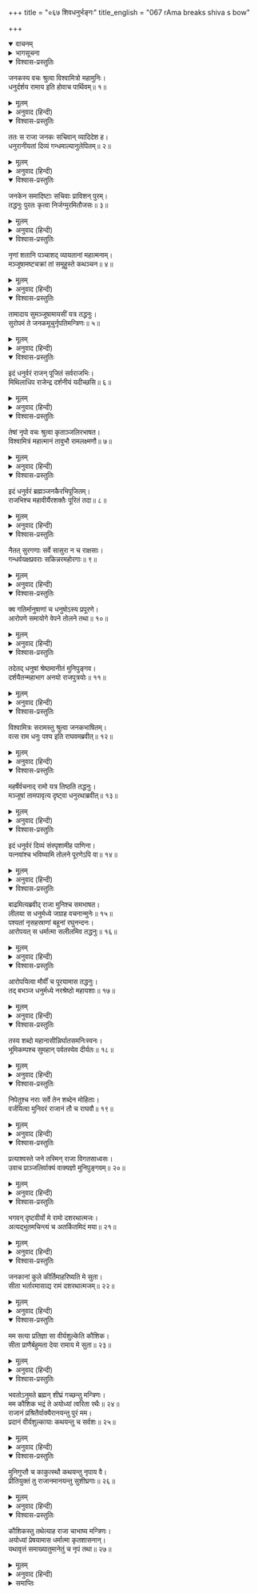 +++
title = "०६७ शिवधनुर्भङ्गः"
title_english = "067 rAma breaks shiva s bow"

+++
<details open><summary>वाचनम्</summary>
<div caption="श्रीराम-हरिसीताराममूर्ति-घनपाठिभ्यां वचनम्" class="audioEmbed" src="https://archive.org/download/Ramayana-recitation-Sriram-harisItArAmamUrti-Ghanapaati-v2/Kanda_1/Kanda_1_BK-067-Shiva_Dhanur_Bhamgaha.mp3"></div>
</details>

<details><summary>भागसूचना</summary>

67. श्रीरामके द्वारा धनुर्भंग तथा राजा जनकका विश्वामित्रकी आज्ञासे राजा दशरथको बुलानेके लिये मन्त्रियोंको भेजना
</details>

<details open><summary>विश्वास-प्रस्तुतिः</summary>

जनकस्य वचः श्रुत्वा विश्वामित्रो महामुनिः।  
धनुर्दर्शय रामाय इति होवाच पार्थिवम्॥ १॥
</details>

<details><summary>मूलम्</summary>

जनकस्य वचः श्रुत्वा विश्वामित्रो महामुनिः।  
धनुर्दर्शय रामाय इति होवाच पार्थिवम्॥ १॥
</details>

<details><summary>अनुवाद (हिन्दी)</summary>

जनककी यह बात सुनकर महामुनि विश्वामित्र बोले—‘राजन्! आप श्रीरामको अपना धनुष दिखाइये’॥
</details>

<details open><summary>विश्वास-प्रस्तुतिः</summary>

ततः स राजा जनकः सचिवान् व्यादिदेश ह।  
धनुरानीयतां दिव्यं गन्धमाल्यानुलेपितम्॥ २॥
</details>

<details><summary>मूलम्</summary>

ततः स राजा जनकः सचिवान् व्यादिदेश ह।  
धनुरानीयतां दिव्यं गन्धमाल्यानुलेपितम्॥ २॥
</details>

<details><summary>अनुवाद (हिन्दी)</summary>

तब राजा जनकने मन्त्रियोंको आज्ञा दी—‘चन्दन और मालाओंसे सुशोभित वह दिव्य धनुष यहाँ ले आओ’॥ २॥
</details>

<details open><summary>विश्वास-प्रस्तुतिः</summary>

जनकेन समादिष्टाः सचिवाः प्राविशन् पुरम्।  
तद्धनुः पुरतः कृत्वा निर्जग्मुरमितौजसः॥ ३॥
</details>

<details><summary>मूलम्</summary>

जनकेन समादिष्टाः सचिवाः प्राविशन् पुरम्।  
तद्धनुः पुरतः कृत्वा निर्जग्मुरमितौजसः॥ ३॥
</details>

<details><summary>अनुवाद (हिन्दी)</summary>

राजा जनककी आज्ञा पाकर वे अमित तेजस्वी मन्त्री नगरमें गये और उस धनुषको आगे करके पुरीसे बाहर निकले॥ ३॥
</details>

<details open><summary>विश्वास-प्रस्तुतिः</summary>

नृणां शतानि पञ्चाशद् व्यायतानां महात्मनाम्।  
मञ्जूषामष्टचक्रां तां समूहुस्ते कथञ्चन॥ ४॥
</details>

<details><summary>मूलम्</summary>

नृणां शतानि पञ्चाशद् व्यायतानां महात्मनाम्।  
मञ्जूषामष्टचक्रां तां समूहुस्ते कथञ्चन॥ ४॥
</details>

<details><summary>अनुवाद (हिन्दी)</summary>

वह धनुष आठ पहियोंवाली लोहेकी बहुत बड़ी संदूकमें रखा गया था। उसे मोटे-ताजे पाँच हजार महामनस्वी वीर किसी तरह ठेलकर वहाँतक ला सके॥ ४॥
</details>

<details open><summary>विश्वास-प्रस्तुतिः</summary>

तामादाय सुमञ्जूषामायसीं यत्र तद्धनुः।  
सुरोपमं ते जनकमूचुर्नृपतिमन्त्रिणः॥ ५॥
</details>

<details><summary>मूलम्</summary>

तामादाय सुमञ्जूषामायसीं यत्र तद्धनुः।  
सुरोपमं ते जनकमूचुर्नृपतिमन्त्रिणः॥ ५॥
</details>

<details><summary>अनुवाद (हिन्दी)</summary>

लोहेकी वह संदूक, जिसमें धनुष रखा गया था, लाकर उन मन्त्रियोंने देवोपम राजा जनकसे कहा—॥
</details>

<details open><summary>विश्वास-प्रस्तुतिः</summary>

इदं धनुर्वरं राजन् पूजितं सर्वराजभिः।  
मिथिलाधिप राजेन्द्र दर्शनीयं यदीच्छसि॥ ६॥
</details>

<details><summary>मूलम्</summary>

इदं धनुर्वरं राजन् पूजितं सर्वराजभिः।  
मिथिलाधिप राजेन्द्र दर्शनीयं यदीच्छसि॥ ६॥
</details>

<details><summary>अनुवाद (हिन्दी)</summary>

‘राजन्! मिथिलापते! राजेन्द्र! यह समस्त राजाओंद्वारा सम्मानित श्रेष्ठ धनुष है। यदि आप इन दोनों राजकुमारोंको दिखाना चाहते हैं तो दिखाइये’॥ ६॥
</details>

<details open><summary>विश्वास-प्रस्तुतिः</summary>

तेषां नृपो वचः श्रुत्वा कृताञ्जलिरभाषत।  
विश्वामित्रं महात्मानं तावुभौ रामलक्ष्मणौ॥ ७॥
</details>

<details><summary>मूलम्</summary>

तेषां नृपो वचः श्रुत्वा कृताञ्जलिरभाषत।  
विश्वामित्रं महात्मानं तावुभौ रामलक्ष्मणौ॥ ७॥
</details>

<details><summary>अनुवाद (हिन्दी)</summary>

उनकी बात सुनकर राजा जनकने हाथ जोड़कर महात्मा विश्वामित्र तथा दोनों भाई श्रीराम और लक्ष्मणसे कहा—॥ ७॥
</details>

<details open><summary>विश्वास-प्रस्तुतिः</summary>

इदं धनुर्वरं ब्रह्मञ्जनकैरभिपूजितम्।  
राजभिश्च महावीर्यैरशक्तैः पूरितं तदा॥ ८॥
</details>

<details><summary>मूलम्</summary>

इदं धनुर्वरं ब्रह्मञ्जनकैरभिपूजितम्।  
राजभिश्च महावीर्यैरशक्तैः पूरितं तदा॥ ८॥
</details>

<details><summary>अनुवाद (हिन्दी)</summary>

‘ब्रह्मन्! यही वह श्रेष्ठ धनुष है, जिसका जनकवंशी नरेशोंने सदा ही पूजन किया है तथा जो इसे उठानेमें समर्थ न हो सके, उन महापराक्रमी नरेशोंने भी इसका पूर्वकालमें सम्मान किया है॥ ८॥
</details>

<details open><summary>विश्वास-प्रस्तुतिः</summary>

नैतत् सुरगणाः सर्वे सासुरा न च राक्षसाः।  
गन्धर्वयक्षप्रवराः सकिन्नरमहोरगाः॥ ९॥
</details>

<details><summary>मूलम्</summary>

नैतत् सुरगणाः सर्वे सासुरा न च राक्षसाः।  
गन्धर्वयक्षप्रवराः सकिन्नरमहोरगाः॥ ९॥
</details>

<details><summary>अनुवाद (हिन्दी)</summary>

‘इसे समस्त देवता, असुर, राक्षस, गन्धर्व, बड़े-बड़े यक्ष, किन्नर और महानाग भी नहीं चढ़ा सके हैं॥ ९॥
</details>

<details open><summary>विश्वास-प्रस्तुतिः</summary>

क्व गतिर्मानुषाणां च धनुषोऽस्य प्रपूरणे।  
आरोपणे समायोगे वेपने तोलने तथा॥ १०॥
</details>

<details><summary>मूलम्</summary>

क्व गतिर्मानुषाणां च धनुषोऽस्य प्रपूरणे।  
आरोपणे समायोगे वेपने तोलने तथा॥ १०॥
</details>

<details><summary>अनुवाद (हिन्दी)</summary>

‘फिर इस धनुषको खींचने, चढ़ाने, इसपर बाण संधान करने, इसकी प्रत्यञ्चापर टङ्कार देने तथा इसे उठाकर इधर-उधर हिलानेमें मनुष्योंकी कहाँ शक्ति है?॥ १०॥
</details>

<details open><summary>विश्वास-प्रस्तुतिः</summary>

तदेतद् धनुषां श्रेष्ठमानीतं मुनिपुङ्गव।  
दर्शयैतन्महाभाग अनयो राजपुत्रयोः॥ ११॥
</details>

<details><summary>मूलम्</summary>

तदेतद् धनुषां श्रेष्ठमानीतं मुनिपुङ्गव।  
दर्शयैतन्महाभाग अनयो राजपुत्रयोः॥ ११॥
</details>

<details><summary>अनुवाद (हिन्दी)</summary>

‘मुनिप्रवर! यह श्रेष्ठ धनुष यहाँ लाया गया है। महाभाग! आप इसे इन दोनों राजकुमारोंको दिखाइये’॥
</details>

<details open><summary>विश्वास-प्रस्तुतिः</summary>

विश्वामित्रः सरामस्तु श्रुत्वा जनकभाषितम्।  
वत्स राम धनुः पश्य इति राघवमब्रवीत्॥ १२॥
</details>

<details><summary>मूलम्</summary>

विश्वामित्रः सरामस्तु श्रुत्वा जनकभाषितम्।  
वत्स राम धनुः पश्य इति राघवमब्रवीत्॥ १२॥
</details>

<details><summary>अनुवाद (हिन्दी)</summary>

श्रीरामसहित विश्वामित्रने जनकका वह कथन सुनकर रघुनन्दनसे कहा—‘वत्स राम! इस धनुषको देखो’॥ १२॥
</details>

<details open><summary>विश्वास-प्रस्तुतिः</summary>

महर्षेर्वचनाद् रामो यत्र तिष्ठति तद्धनुः।  
मञ्जूषां तामपावृत्य दृष्ट्वा धनुरथाब्रवीत्॥ १३॥
</details>

<details><summary>मूलम्</summary>

महर्षेर्वचनाद् रामो यत्र तिष्ठति तद्धनुः।  
मञ्जूषां तामपावृत्य दृष्ट्वा धनुरथाब्रवीत्॥ १३॥
</details>

<details><summary>अनुवाद (हिन्दी)</summary>

महर्षिकी आज्ञासे श्रीरामने जिसमें वह धनुष था उस संदूकको खोलकर उस धनुषको देखा और कहा—॥ १३॥
</details>

<details open><summary>विश्वास-प्रस्तुतिः</summary>

इदं धनुर्वरं दिव्यं संस्पृशामीह पाणिना।  
यत्नवांश्च भविष्यामि तोलने पूरणेऽपि वा॥ १४॥
</details>

<details><summary>मूलम्</summary>

इदं धनुर्वरं दिव्यं संस्पृशामीह पाणिना।  
यत्नवांश्च भविष्यामि तोलने पूरणेऽपि वा॥ १४॥
</details>

<details><summary>अनुवाद (हिन्दी)</summary>

‘अच्छा अब मैं इस दिव्य एवं श्रेष्ठ धनुषमें हाथ लगाता हूँ। मैं इसे उठाने और चढ़ानेका भी प्रयत्न करूँगा’॥ १४॥
</details>

<details open><summary>विश्वास-प्रस्तुतिः</summary>

बाढमित्यब्रवीद् राजा मुनिश्च समभाषत।  
लीलया स धनुर्मध्ये जग्राह वचनान्मुनेः॥ १५॥  
पश्यतां नृसहस्राणां बहूनां रघुनन्दनः।  
आरोपयत् स धर्मात्मा सलीलमिव तद्धनुः॥ १६॥
</details>

<details><summary>मूलम्</summary>

बाढमित्यब्रवीद् राजा मुनिश्च समभाषत।  
लीलया स धनुर्मध्ये जग्राह वचनान्मुनेः॥ १५॥  
पश्यतां नृसहस्राणां बहूनां रघुनन्दनः।  
आरोपयत् स धर्मात्मा सलीलमिव तद्धनुः॥ १६॥
</details>

<details><summary>अनुवाद (हिन्दी)</summary>

तब राजा और मुनिने एक स्वरसे कहा—‘हाँ, ऐसा ही करो।’ मुनिकी आज्ञासे रघुकुलनन्दन धर्मात्मा श्रीरामने उस धनुषको बीचसे पकड़कर लीलापूर्वक उठा लिया और खेल-सा करते हुए उसपर प्रत्यञ्चा चढ़ा दी। उस समय कई हजार मनुष्योंकी दृष्टि उनपर लगी थी॥ १५-१६॥
</details>

<details open><summary>विश्वास-प्रस्तुतिः</summary>

आरोपयित्वा मौर्वीं च पूरयामास तद्धनुः।  
तद् बभञ्ज धनुर्मध्ये नरश्रेष्ठो महायशाः॥ १७॥
</details>

<details><summary>मूलम्</summary>

आरोपयित्वा मौर्वीं च पूरयामास तद्धनुः।  
तद् बभञ्ज धनुर्मध्ये नरश्रेष्ठो महायशाः॥ १७॥
</details>

<details><summary>अनुवाद (हिन्दी)</summary>

प्रत्यञ्चा चढ़ाकर महायशस्वी नरश्रेष्ठ श्रीरामने ज्यों ही उस धनुषको कानतक खींचा त्यों ही वह बीचसे ही टूट गया॥ १७॥
</details>

<details open><summary>विश्वास-प्रस्तुतिः</summary>

तस्य शब्दो महानासीन्निर्घातसमनिःस्वनः।  
भूमिकम्पश्च सुमहान् पर्वतस्येव दीर्यतः॥ १८॥
</details>

<details><summary>मूलम्</summary>

तस्य शब्दो महानासीन्निर्घातसमनिःस्वनः।  
भूमिकम्पश्च सुमहान् पर्वतस्येव दीर्यतः॥ १८॥
</details>

<details><summary>अनुवाद (हिन्दी)</summary>

टूटते समय उससे वज्रपातके समान बड़ी भारी आवाज हुई। ऐसा जान पड़ा मानो पर्वत फट पड़ा हो। उस समय महान् भूकम्प आ गया॥ १८॥
</details>

<details open><summary>विश्वास-प्रस्तुतिः</summary>

निपेतुश्च नराः सर्वे तेन शब्देन मोहिताः।  
वर्जयित्वा मुनिवरं राजानं तौ च राघवौ॥ १९॥
</details>

<details><summary>मूलम्</summary>

निपेतुश्च नराः सर्वे तेन शब्देन मोहिताः।  
वर्जयित्वा मुनिवरं राजानं तौ च राघवौ॥ १९॥
</details>

<details><summary>अनुवाद (हिन्दी)</summary>

मुनिवर विश्वामित्र, राजा जनक तथा रघुकुलभूषण दोनों भाई श्रीराम और लक्ष्मणको छोड़कर शेष जितने लोग वहाँ खड़े थे, वे सब धनुष टूटनेके उस भयंकर शब्दसे मूर्च्छित होकर गिर पड़े॥ १९॥
</details>

<details open><summary>विश्वास-प्रस्तुतिः</summary>

प्रत्याश्वस्ते जने तस्मिन् राजा विगतसाध्वसः।  
उवाच प्राञ्जलिर्वाक्यं वाक्यज्ञो मुनिपुङ्गवम्॥ २०॥
</details>

<details><summary>मूलम्</summary>

प्रत्याश्वस्ते जने तस्मिन् राजा विगतसाध्वसः।  
उवाच प्राञ्जलिर्वाक्यं वाक्यज्ञो मुनिपुङ्गवम्॥ २०॥
</details>

<details><summary>अनुवाद (हिन्दी)</summary>

थोड़ी देरमें जब सबको चेत हुआ, तब निर्भय हुए राजा जनकने, जो बोलनेमें कुशल और वाक्यके मर्मको समझनेवाले थे, हाथ जोड़कर मुनिवर विश्वामित्रसे कहा—॥ २०॥
</details>

<details open><summary>विश्वास-प्रस्तुतिः</summary>

भगवन् दृष्टवीर्यो मे रामो दशरथात्मजः।  
अत्यद्भुतमचिन्त्यं च अतर्कितमिदं मया॥ २१॥
</details>

<details><summary>मूलम्</summary>

भगवन् दृष्टवीर्यो मे रामो दशरथात्मजः।  
अत्यद्भुतमचिन्त्यं च अतर्कितमिदं मया॥ २१॥
</details>

<details><summary>अनुवाद (हिन्दी)</summary>

‘भगवन्! मैंने दशरथनन्दन श्रीरामका पराक्रम आज अपनी आँखों देख लिया। महादेवजीके धनुषको चढ़ाना—यह अत्यन्त अद्भुत, अचिन्त्य और अतर्कित घटना है॥
</details>

<details open><summary>विश्वास-प्रस्तुतिः</summary>

जनकानां कुले कीर्तिमाहरिष्यति मे सुता।  
सीता भर्तारमासाद्य रामं दशरथात्मजम्॥ २२॥
</details>

<details><summary>मूलम्</summary>

जनकानां कुले कीर्तिमाहरिष्यति मे सुता।  
सीता भर्तारमासाद्य रामं दशरथात्मजम्॥ २२॥
</details>

<details><summary>अनुवाद (हिन्दी)</summary>

‘मेरी पुत्री सीता दशरथकुमार श्रीरामको पतिरूपमें प्राप्त करके जनकवंशकी कीर्तिका विस्तार करेगी॥ २२॥
</details>

<details open><summary>विश्वास-प्रस्तुतिः</summary>

मम सत्या प्रतिज्ञा सा वीर्यशुल्केति कौशिक।  
सीता प्राणैर्बहुमता देया रामाय मे सुता॥ २३॥
</details>

<details><summary>मूलम्</summary>

मम सत्या प्रतिज्ञा सा वीर्यशुल्केति कौशिक।  
सीता प्राणैर्बहुमता देया रामाय मे सुता॥ २३॥
</details>

<details><summary>अनुवाद (हिन्दी)</summary>

‘कुशिकनन्दन! मैंने सीताको वीर्यशुल्का (पराक्रमरूपी शुल्कसे ही प्राप्त होनेवाली) बताकर जो प्रतिज्ञा की थी, वह आज सत्य एवं सफल हो गयी। सीता मेरे लिये प्राणोंसे भी बढ़कर है। अपनी यह पुत्री मैं श्रीरामको समर्पित करूँगा॥ २३॥
</details>

<details open><summary>विश्वास-प्रस्तुतिः</summary>

भवतोऽनुमते ब्रह्मन् शीघ्रं गच्छन्तु मन्त्रिणः।  
मम कौशिक भद्रं ते अयोध्यां त्वरिता रथैः॥ २४॥  
राजानं प्रश्रितैर्वाक्यैरानयन्तु पुरं मम।  
प्रदानं वीर्यशुल्कायाः कथयन्तु च सर्वशः॥ २५॥
</details>

<details><summary>मूलम्</summary>

भवतोऽनुमते ब्रह्मन् शीघ्रं गच्छन्तु मन्त्रिणः।  
मम कौशिक भद्रं ते अयोध्यां त्वरिता रथैः॥ २४॥  
राजानं प्रश्रितैर्वाक्यैरानयन्तु पुरं मम।  
प्रदानं वीर्यशुल्कायाः कथयन्तु च सर्वशः॥ २५॥
</details>

<details><summary>अनुवाद (हिन्दी)</summary>

‘ब्रह्मन्! कुशिकनन्दन! आपका कल्याण हो। यदि आपकी आज्ञा हो तो मेरे मन्त्री रथपर सवार होकर बड़ी उतावलीके साथ शीघ्र ही अयोध्याको जायँ और विनययुक्त वचनोंद्वारा महाराज दशरथको मेरे नगरमें लिवा लायें। साथ ही यहाँका सब समाचार बताकर यह निवेदन करें कि जिसके लिये पराक्रमका ही शुल्क नियत किया गया था, उस जनककुमारी सीताका विवाह श्रीरामचन्द्रजीके साथ होने जा रहा है॥ २४-२५॥
</details>

<details open><summary>विश्वास-प्रस्तुतिः</summary>

मुनिगुप्तौ च काकुत्स्थौ कथयन्तु नृपाय वै।  
प्रीतियुक्तं तु राजानमानयन्तु सुशीघ्रगाः॥ २६॥
</details>

<details><summary>मूलम्</summary>

मुनिगुप्तौ च काकुत्स्थौ कथयन्तु नृपाय वै।  
प्रीतियुक्तं तु राजानमानयन्तु सुशीघ्रगाः॥ २६॥
</details>

<details><summary>अनुवाद (हिन्दी)</summary>

‘ये लोग महाराज दशरथसे यह भी कह दें कि आपके दोनों पुत्र श्रीराम और लक्ष्मण विश्वामित्रजीके द्वारा सुरक्षित हो मिथिलामें पहुँच गये हैं। इस प्रकार प्रीतियुक्त हुए राजा दशरथको ये शीघ्रगामी सचिव जल्दी यहाँ बुला लायें’॥ २६॥
</details>

<details open><summary>विश्वास-प्रस्तुतिः</summary>

कौशिकस्तु तथेत्याह राजा चाभाष्य मन्त्रिणः।  
अयोध्यां प्रेषयामास धर्मात्मा कृतशासनान्।  
यथावृत्तं समाख्यातुमानेतुं च नृपं तथा॥ २७॥
</details>

<details><summary>मूलम्</summary>

कौशिकस्तु तथेत्याह राजा चाभाष्य मन्त्रिणः।  
अयोध्यां प्रेषयामास धर्मात्मा कृतशासनान्।  
यथावृत्तं समाख्यातुमानेतुं च नृपं तथा॥ २७॥
</details>

<details><summary>अनुवाद (हिन्दी)</summary>

विश्वामित्रने ‘तथास्तु’ कहकर राजाकी बातका समर्थन किया। तब धर्मात्मा राजा जनकने अपनी आज्ञाका पालन करनेवाले मन्त्रियोंको समझा-बुझाकर यहाँका ठीक-ठीक समाचार महाराज दशरथको बताने और उन्हें मिथिलापुरीमें ले आनेके लिये भेज दिया॥ २७॥
</details>

<details><summary>समाप्तिः</summary>

इत्यार्षे श्रीमद्रामायणे वाल्मीकीये आदिकाव्ये बालकाण्डे सप्तषष्टितमः सर्गः॥ ६७॥  
इस प्रकार श्रीवाल्मीकिनिर्मित आर्षरामायण आदिकाव्यके बालकाण्डमें सरसठवाँ सर्ग पूरा हुआ॥ ६७॥
</details>

